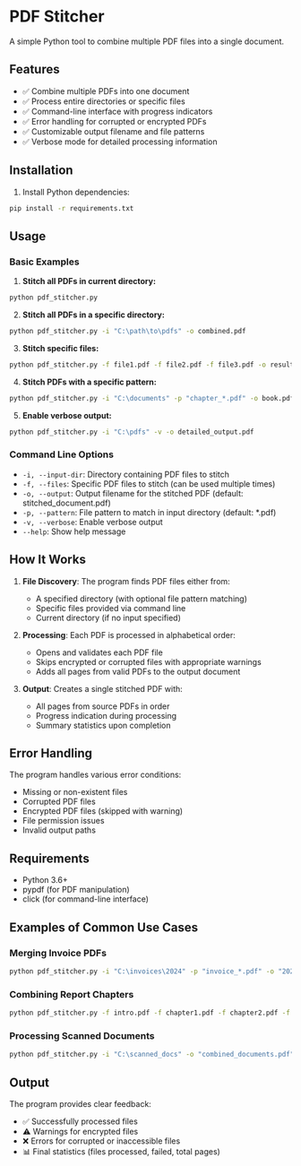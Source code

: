 # PDF Stitcher

A simple Python tool to combine multiple PDF files into a single document.

## Features

- ✅ Combine multiple PDFs into one document
- ✅ Process entire directories or specific files
- ✅ Command-line interface with progress indicators
- ✅ Error handling for corrupted or encrypted PDFs
- ✅ Customizable output filename and file patterns
- ✅ Verbose mode for detailed processing information

## Installation

1. Install Python dependencies:
```bash
pip install -r requirements.txt
```

## Usage

### Basic Examples

1. **Stitch all PDFs in current directory:**
```bash
python pdf_stitcher.py
```

2. **Stitch all PDFs in a specific directory:**
```bash
python pdf_stitcher.py -i "C:\path\to\pdfs" -o combined.pdf
```

3. **Stitch specific files:**
```bash
python pdf_stitcher.py -f file1.pdf -f file2.pdf -f file3.pdf -o result.pdf
```

4. **Stitch PDFs with a specific pattern:**
```bash
python pdf_stitcher.py -i "C:\documents" -p "chapter_*.pdf" -o book.pdf
```

5. **Enable verbose output:**
```bash
python pdf_stitcher.py -i "C:\pdfs" -v -o detailed_output.pdf
```

### Command Line Options

- `-i, --input-dir`: Directory containing PDF files to stitch
- `-f, --files`: Specific PDF files to stitch (can be used multiple times)
- `-o, --output`: Output filename for the stitched PDF (default: stitched_document.pdf)
- `-p, --pattern`: File pattern to match in input directory (default: *.pdf)
- `-v, --verbose`: Enable verbose output
- `--help`: Show help message

## How It Works

1. **File Discovery**: The program finds PDF files either from:
   - A specified directory (with optional file pattern matching)
   - Specific files provided via command line
   - Current directory (if no input specified)

2. **Processing**: Each PDF is processed in alphabetical order:
   - Opens and validates each PDF file
   - Skips encrypted or corrupted files with appropriate warnings
   - Adds all pages from valid PDFs to the output document

3. **Output**: Creates a single stitched PDF with:
   - All pages from source PDFs in order
   - Progress indication during processing
   - Summary statistics upon completion

## Error Handling

The program handles various error conditions:
- Missing or non-existent files
- Corrupted PDF files
- Encrypted PDF files (skipped with warning)
- File permission issues
- Invalid output paths

## Requirements

- Python 3.6+
- pypdf (for PDF manipulation)
- click (for command-line interface)

## Examples of Common Use Cases

### Merging Invoice PDFs
```bash
python pdf_stitcher.py -i "C:\invoices\2024" -p "invoice_*.pdf" -o "2024_invoices.pdf"
```

### Combining Report Chapters
```bash
python pdf_stitcher.py -f intro.pdf -f chapter1.pdf -f chapter2.pdf -f conclusion.pdf -o complete_report.pdf
```

### Processing Scanned Documents
```bash
python pdf_stitcher.py -i "C:\scanned_docs" -o "combined_documents.pdf" -v
```

## Output

The program provides clear feedback:
- ✅ Successfully processed files
- ⚠️ Warnings for encrypted files
- ❌ Errors for corrupted or inaccessible files
- 📊 Final statistics (files processed, failed, total pages)
